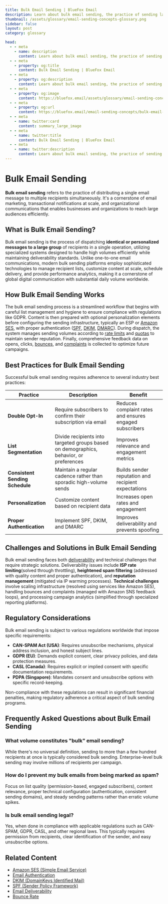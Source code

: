 ```yaml
---
title: Bulk Email Sending | BlueFox Email
description: Learn about bulk email sending, the practice of sending large volumes of emails to multiple recipients simultaneously, used for marketing campaigns, newsletters, and announcements.
thumbnail: /assets/glossary/email-sending-concepts-glossary.png
sidebar: false
layout: post
category: glossary

head:
  - - meta
    - name: description
      content: Learn about bulk email sending, the practice of sending large volumes of emails to multiple recipients simultaneously, used for marketing campaigns, newsletters, and announcements.
  - - meta
    - property: og:title
      content: Bulk Email Sending | BlueFox Email
  - - meta
    - property: og:description
      content: Learn about bulk email sending, the practice of sending large volumes of emails to multiple recipients simultaneously, used for marketing campaigns, newsletters, and announcements.
  - - meta
    - property: og:image
      content: https://bluefox.email/assets/glossary/email-sending-concepts-glossary.png
  - - meta
    - property: og:url
      content: https://bluefox.email/email-sending-concepts/bulk-email-sending
  - - meta
    - name: twitter:card
      content: summary_large_image
  - - meta
    - name: twitter:title
      content: Bulk Email Sending | BlueFox Email
  - - meta
    - name: twitter:description
      content: Learn about bulk email sending, the practice of sending large volumes of emails to multiple recipients simultaneously, used for marketing campaigns, newsletters, and announcements.
---
```

<GlossaryNavigation />

# Bulk Email Sending

**Bulk email sending** refers to the practice of distributing a single email message to multiple recipients simultaneously. It's a cornerstone of email marketing, transactional notifications at scale, and organizational communications that enables businesses and organizations to reach large audiences efficiently.

## What is Bulk Email Sending?

Bulk email sending is the process of dispatching **identical or personalized messages to a large group** of recipients in a single operation, utilizing specialized systems designed to handle high volumes efficiently while maintaining deliverability standards. Unlike one-to-one email communications, modern bulk sending platforms employ sophisticated technologies to manage recipient lists, customize content at scale, schedule delivery, and provide performance analytics, making it a cornerstone of global digital communication with substantial daily volume worldwide.

## How Bulk Email Sending Works

The bulk email sending process is a streamlined workflow that begins with careful list management and hygiene to ensure compliance with regulations like GDPR. Content is then prepared with optional personalization elements before configuring the sending infrastructure, typically an ESP or [Amazon SES](/aws-concepts/ses), with proper authentication ([SPF](/email-sending-concepts/spf), [DKIM](/email-sending-concepts/dkim), [DMARC](/email-sending-concepts/dmarc)). During dispatch, the system manages sending volumes according to [rate limits](/aws-concepts/ses-sending-rate) and [quotas](/aws-concepts/ses-sending-quota) to maintain sender reputation. Finally, comprehensive feedback data on opens, clicks, [bounces](/email-sending-concepts/bounces), and [complaints](/email-sending-concepts/complaints) is collected to optimize future campaigns.

## Best Practices for Bulk Email Sending

Successful bulk email sending requires adherence to several industry best practices:

| Practice | Description | Benefit |
|----------|-------------|---------|
| **Double Opt-In** | Require subscribers to confirm their subscription via email | Reduces complaint rates and ensures engaged subscribers |
| **List Segmentation** | Divide recipients into targeted groups based on demographics, behavior, or preferences | Improves relevance and engagement metrics |
| **Consistent Sending Schedule** | Maintain a regular cadence rather than sporadic high-volume sends | Builds sender reputation and recipient expectations |
| **Personalization** | Customize content based on recipient data | Increases open rates and engagement |
| **Proper Authentication** | Implement SPF, DKIM, and DMARC | Improves deliverability and prevents spoofing |

## Challenges and Solutions in Bulk Email Sending

Bulk email sending faces both [deliverability](/email-sending-concepts/deliverability.md) and technical challenges that require strategic solutions. Deliverability issues include **ISP rate limiting**(solved through throttling), **heightened spam filtering** (addressed with quality content and proper authentication), and **reputation management** (mitigated via IP warming processes). **Technical challenges** involve scaling infrastructure (resolved using services like Amazon SES), handling bounces and complaints (managed with Amazon SNS feedback loops), and processing campaign analytics (simplified through specialized reporting platforms).

## Regulatory Considerations

Bulk email sending is subject to various regulations worldwide that impose specific requirements:

- **CAN-SPAM Act (USA)**: Requires unsubscribe mechanisms, physical address inclusion, and honest subject lines.
- **GDPR (EU)**: Demands explicit consent, clear privacy policies, and data protection measures.
- **CASL (Canada)**: Requires explicit or implied consent with specific documentation requirements.
- **PDPA (Singapore)**: Mandates consent and unsubscribe options with specific record-keeping.

Non-compliance with these regulations can result in significant financial penalties, making regulatory adherence a critical aspect of bulk sending programs.

## Frequently Asked Questions about Bulk Email Sending

### What volume constitutes "bulk" email sending?

While there's no universal definition, sending to more than a few hundred recipients at once is typically considered bulk sending. Enterprise-level bulk sending may involve millions of recipients per campaign.

### How do I prevent my bulk emails from being marked as spam?

Focus on list quality (permission-based, engaged subscribers), content relevance, proper technical configuration (authentication, consistent sending domains), and steady sending patterns rather than erratic volume spikes.

### Is bulk email sending legal?

Yes, when done in compliance with applicable regulations such as CAN-SPAM, GDPR, CASL, and other regional laws. This typically requires permission from recipients, clear identification of the sender, and easy unsubscribe options.


## Related Content

- [Amazon SES (Simple Email Service)](/aws-concepts/ses)
- [Email Authentication](/email-sending-concepts/email-authentication)
- [DKIM (DomainKeys Identified Mail)](/email-sending-concepts/dkim)
- [SPF (Sender Policy Framework)](/email-sending-concepts/spf)
- [Email Deliverability](/email-sending-concepts/deliverability)
- [Bounce Rate](/email-sending-concepts/bounce-rate)

<GlossaryCTA />
